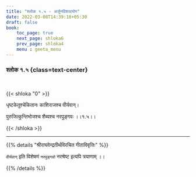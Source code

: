 ```yaml
---
title: "श्लोक १.५ - अर्जुनविशादयोग"
date: 2022-03-08T14:39:18+05:30
draft: false
book:
    toc_page: true
    next_page: shloka6
    prev_page: shloka4
    menu : geeta_menu
---
```



### श्लोक १.५ {class=text-center}

<br/>

{{< shloka  "0"  >}}

धृष्टकेतुश्चेकितानः काशिराजश्च वीर्यवान्।

पुरुजित्कुन्तिभोजश्च शैब्यश्च नरपुङ्गवः ।।१.५।।

{{< /shloka >}}


---

{{% details "श्रीराघवेन्द्रतीर्थविरचित गीताविवृत्तिः" %}}

`वीर्यवान्` इति विशेषणं `नरपुङ्गवो` नरश्रेष्ट इत्यपि त्रयाणाम् ।। 

{{% /details %}}



